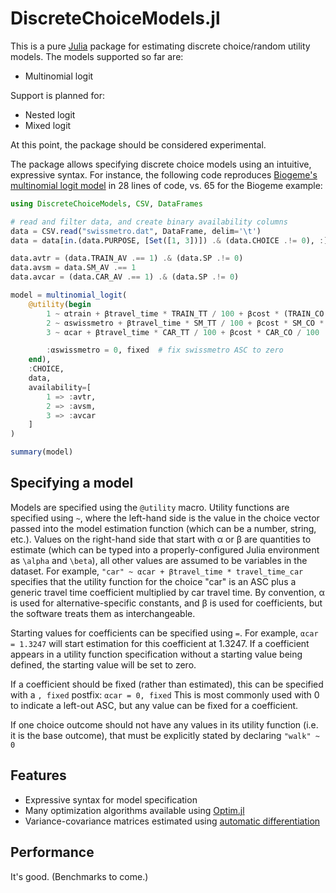 # DiscreteChoiceModels.jl

This is a pure [Julia](https://julialang.org) package for estimating discrete choice/random utility models. The models supported so far are:

- Multinomial logit

Support is planned for:

- Nested logit
- Mixed logit

At this point, the package should be considered experimental.

The package allows specifying discrete choice models using an intuitive, expressive syntax. For instance, the following code reproduces [Biogeme's multinomial logit model](https://biogeme.epfl.ch/examples/swissmetro/01logit.html) in 28 lines of code, vs. 65 for the Biogeme example:

```julia
using DiscreteChoiceModels, CSV, DataFrames

# read and filter data, and create binary availability columns
data = CSV.read("swissmetro.dat", DataFrame, delim='\t')
data = data[in.(data.PURPOSE, [Set([1, 3])]) .& (data.CHOICE .!= 0), :]

data.avtr = (data.TRAIN_AV .== 1) .& (data.SP .!= 0)
data.avsm = data.SM_AV .== 1
data.avcar = (data.CAR_AV .== 1) .& (data.SP .!= 0)

model = multinomial_logit(
    @utility(begin
        1 ~ αtrain + βtravel_time * TRAIN_TT / 100 + βcost * (TRAIN_CO * (GA == 0)) / 100
        2 ~ αswissmetro + βtravel_time * SM_TT / 100 + βcost * SM_CO * (GA == 0) / 100
        3 ~ αcar + βtravel_time * CAR_TT / 100 + βcost * CAR_CO / 100

        :αswissmetro = 0, fixed  # fix swissmetro ASC to zero 
    end),
    :CHOICE,
    data,
    availability=[
        1 => :avtr,
        2 => :avsm,
        3 => :avcar
    ]
)

summary(model)
```

## Specifying a model

Models are specified using the `@utility` macro. Utility functions are specified using `~`, where the left-hand side is the value in the choice vector passed into the model estimation function (which can be a number, string, etc.). Values on the right-hand side that start with α or β are quantities to estimate (which can be typed into a properly-configured Julia environment as `\alpha` and `\beta`), all other values are assumed to be variables in the dataset. For example,
`"car" ~ αcar + βtravel_time * travel_time_car`
specifies that the utility function for the choice "car" is an ASC plus a generic travel time coefficient multiplied by car travel time. By convention, α is used for alternative-specific constants, and β is used for coefficients, but the software treats them as interchangeable.

Starting values for coefficients can be specified using `=`. For example,
`αcar = 1.3247`
will start estimation for this coefficient at 1.3247. If a coefficient appears in a utility function specification without a starting value being defined, the starting value will be set to zero.

If a coefficient should be fixed (rather than estimated), this can be specified with a `, fixed` postfix:
`αcar = 0, fixed`
This is most commonly used with 0 to indicate a left-out ASC, but any value can be fixed for a coefficient.

If one choice outcome should not have any values in its utility function (i.e. it is the base outcome), that must be explicitly stated by declaring `"walk" ~ 0`

## Features

- Expressive syntax for model specification
- Many optimization algorithms available using [Optim.jl](https://github.com/JuliaNLSolvers/Optim.jl)
- Variance-covariance matrices estimated using [automatic differentiation](https://github.com/JuliaDiff/ForwardDiff.jl)

## Performance

It's good. (Benchmarks to come.)
